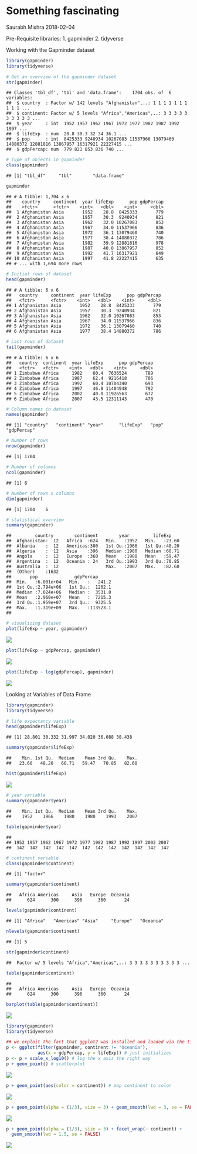 Something fascinating
================
Saurabh Mishra
2018-02-04

Pre-Requisite libraries: 1. gapminder 2. tidyverse

Working with the Gapminder dataset

``` r
library(gapminder)
library(tidyverse)

# Get an overview of the gapminder dataset
str(gapminder)
```

    ## Classes 'tbl_df', 'tbl' and 'data.frame':    1704 obs. of  6 variables:
    ##  $ country  : Factor w/ 142 levels "Afghanistan",..: 1 1 1 1 1 1 1 1 1 1 ...
    ##  $ continent: Factor w/ 5 levels "Africa","Americas",..: 3 3 3 3 3 3 3 3 3 3 ...
    ##  $ year     : int  1952 1957 1962 1967 1972 1977 1982 1987 1992 1997 ...
    ##  $ lifeExp  : num  28.8 30.3 32 34 36.1 ...
    ##  $ pop      : int  8425333 9240934 10267083 11537966 13079460 14880372 12881816 13867957 16317921 22227415 ...
    ##  $ gdpPercap: num  779 821 853 836 740 ...

``` r
# Type of objects in gapminder
class(gapminder)
```

    ## [1] "tbl_df"     "tbl"        "data.frame"

``` r
gapminder
```

    ## # A tibble: 1,704 x 6
    ##    country     continent  year lifeExp      pop gdpPercap
    ##    <fctr>      <fctr>    <int>   <dbl>    <int>     <dbl>
    ##  1 Afghanistan Asia       1952    28.8  8425333       779
    ##  2 Afghanistan Asia       1957    30.3  9240934       821
    ##  3 Afghanistan Asia       1962    32.0 10267083       853
    ##  4 Afghanistan Asia       1967    34.0 11537966       836
    ##  5 Afghanistan Asia       1972    36.1 13079460       740
    ##  6 Afghanistan Asia       1977    38.4 14880372       786
    ##  7 Afghanistan Asia       1982    39.9 12881816       978
    ##  8 Afghanistan Asia       1987    40.8 13867957       852
    ##  9 Afghanistan Asia       1992    41.7 16317921       649
    ## 10 Afghanistan Asia       1997    41.8 22227415       635
    ## # ... with 1,694 more rows

``` r
# Initial rows of dataset
head(gapminder)
```

    ## # A tibble: 6 x 6
    ##   country     continent  year lifeExp      pop gdpPercap
    ##   <fctr>      <fctr>    <int>   <dbl>    <int>     <dbl>
    ## 1 Afghanistan Asia       1952    28.8  8425333       779
    ## 2 Afghanistan Asia       1957    30.3  9240934       821
    ## 3 Afghanistan Asia       1962    32.0 10267083       853
    ## 4 Afghanistan Asia       1967    34.0 11537966       836
    ## 5 Afghanistan Asia       1972    36.1 13079460       740
    ## 6 Afghanistan Asia       1977    38.4 14880372       786

``` r
# Last rows of dataset
tail(gapminder)
```

    ## # A tibble: 6 x 6
    ##   country  continent  year lifeExp      pop gdpPercap
    ##   <fctr>   <fctr>    <int>   <dbl>    <int>     <dbl>
    ## 1 Zimbabwe Africa     1982    60.4  7636524       789
    ## 2 Zimbabwe Africa     1987    62.4  9216418       706
    ## 3 Zimbabwe Africa     1992    60.4 10704340       693
    ## 4 Zimbabwe Africa     1997    46.8 11404948       792
    ## 5 Zimbabwe Africa     2002    40.0 11926563       672
    ## 6 Zimbabwe Africa     2007    43.5 12311143       470

``` r
# Column names in dataset
names(gapminder)
```

    ## [1] "country"   "continent" "year"      "lifeExp"   "pop"       "gdpPercap"

``` r
# Number of rows
nrow(gapminder)
```

    ## [1] 1704

``` r
# Number of columns
ncol(gapminder)
```

    ## [1] 6

``` r
# Number of rows x columns
dim(gapminder)
```

    ## [1] 1704    6

``` r
# statistical overview
summary(gapminder)
```

    ##         country        continent        year         lifeExp     
    ##  Afghanistan:  12   Africa  :624   Min.   :1952   Min.   :23.60  
    ##  Albania    :  12   Americas:300   1st Qu.:1966   1st Qu.:48.20  
    ##  Algeria    :  12   Asia    :396   Median :1980   Median :60.71  
    ##  Angola     :  12   Europe  :360   Mean   :1980   Mean   :59.47  
    ##  Argentina  :  12   Oceania : 24   3rd Qu.:1993   3rd Qu.:70.85  
    ##  Australia  :  12                  Max.   :2007   Max.   :82.60  
    ##  (Other)    :1632                                                
    ##       pop              gdpPercap       
    ##  Min.   :6.001e+04   Min.   :   241.2  
    ##  1st Qu.:2.794e+06   1st Qu.:  1202.1  
    ##  Median :7.024e+06   Median :  3531.8  
    ##  Mean   :2.960e+07   Mean   :  7215.3  
    ##  3rd Qu.:1.959e+07   3rd Qu.:  9325.5  
    ##  Max.   :1.319e+09   Max.   :113523.1  
    ## 

``` r
# visualizing dataset
plot(lifeExp ~ year, gapminder)
```

![](data-care-feeding_files/figure-markdown_github/setup-1.png)

``` r
plot(lifeExp ~ gdpPercap, gapminder)
```

![](data-care-feeding_files/figure-markdown_github/setup-2.png)

``` r
plot(lifeExp ~ log(gdpPercap), gapminder)
```

![](data-care-feeding_files/figure-markdown_github/setup-3.png)

Looking at Variables of Data Frame

``` r
library(gapminder)
library(tidyverse)

# life expectancy variable
head(gapminder$lifeExp)
```

    ## [1] 28.801 30.332 31.997 34.020 36.088 38.438

``` r
summary(gapminder$lifeExp)
```

    ##    Min. 1st Qu.  Median    Mean 3rd Qu.    Max. 
    ##   23.60   48.20   60.71   59.47   70.85   82.60

``` r
hist(gapminder$lifeExp)
```

![](data-care-feeding_files/figure-markdown_github/unnamed-chunk-1-1.png)

``` r
# year variable
summary(gapminder$year)
```

    ##    Min. 1st Qu.  Median    Mean 3rd Qu.    Max. 
    ##    1952    1966    1980    1980    1993    2007

``` r
table(gapminder$year)
```

    ## 
    ## 1952 1957 1962 1967 1972 1977 1982 1987 1992 1997 2002 2007 
    ##  142  142  142  142  142  142  142  142  142  142  142  142

``` r
# continent variable
class(gapminder$continent)
```

    ## [1] "factor"

``` r
summary(gapminder$continent)
```

    ##   Africa Americas     Asia   Europe  Oceania 
    ##      624      300      396      360       24

``` r
levels(gapminder$continent)
```

    ## [1] "Africa"   "Americas" "Asia"     "Europe"   "Oceania"

``` r
nlevels(gapminder$continent)
```

    ## [1] 5

``` r
str(gapminder$continent)
```

    ##  Factor w/ 5 levels "Africa","Americas",..: 3 3 3 3 3 3 3 3 3 3 ...

``` r
table(gapminder$continent)
```

    ## 
    ##   Africa Americas     Asia   Europe  Oceania 
    ##      624      300      396      360       24

``` r
barplot(table(gapminder$continent))
```

![](data-care-feeding_files/figure-markdown_github/unnamed-chunk-1-2.png)

``` r
library(gapminder)
library(tidyverse)

## we exploit the fact that ggplot2 was installed and loaded via the tidyverse
p <- ggplot(filter(gapminder, continent != "Oceania"),
            aes(x = gdpPercap, y = lifeExp)) # just initializes
p <- p + scale_x_log10() # log the x axis the right way
p + geom_point() # scatterplot
```

![](data-care-feeding_files/figure-markdown_github/unnamed-chunk-2-1.png)

``` r
p + geom_point(aes(color = continent)) # map continent to color
```

![](data-care-feeding_files/figure-markdown_github/unnamed-chunk-2-2.png)

``` r
p + geom_point(alpha = (1/3), size = 3) + geom_smooth(lwd = 3, se = FALSE)
```

![](data-care-feeding_files/figure-markdown_github/unnamed-chunk-2-3.png)

``` r
p + geom_point(alpha = (1/3), size = 3) + facet_wrap(~ continent) +
  geom_smooth(lwd = 1.5, se = FALSE)
```

![](data-care-feeding_files/figure-markdown_github/unnamed-chunk-2-4.png)
